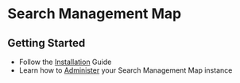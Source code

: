 # Search Management Map

## Getting Started
* Follow the [Installation](Install) Guide
* Learn how to [Administer](Administration) your Search Management Map instance
